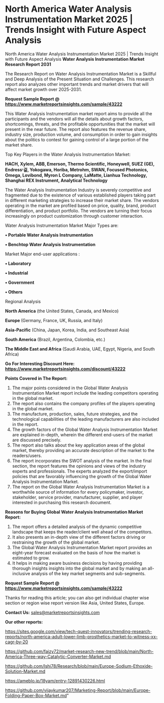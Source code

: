 # North America Water Analysis Instrumentation Market 2025 | Trends Insight with Future Aspect Analysis
North America Water Analysis Instrumentation Market 2025 | Trends Insight with Future Aspect Analysis
<strong>Water Analysis Instrumentation Market Research Report 2031</strong>

The Research Report on Water Analysis Instrumentation Market is a Skillful and Deep Analysis of the Present Situation and Challenges. This research report also analyzes other important trends and market drivers that will affect market growth over 2025-2031.

<strong>Request Sample Report @ <a href=https://www.marketreportsinsights.com/sample/43222>https://www.marketreportsinsights.com/sample/43222</a></strong>

This Water Analysis Instrumentation market report aims to provide all the participants and the vendors will all the details about growth factors, shortcomings, threats, and the profitable opportunities that the market will present in the near future. The report also features the revenue share, industry size, production volume, and consumption in order to gain insights about the politics to contest for gaining control of a large portion of the market share.

Top Key Players in the Water Analysis Instrumentation Market:

<strong>HACH, Xylem, ABB, Emerson, Thermo Scientific, Honeywell, SUEZ (GE), Endressᶫ걺, Yokogawa, Horiba, Metrohm, SWAN, Focused Photonics, Omega, Lovibond, Myron L Company, LaMatte, Lianhua Technology, Shanghai REX Instrument, Analytical Technology</strong>

The Water Analysis Instrumentation Industry is severely competitive and fragmented due to the existence of various established players taking part in different marketing strategies to increase their market share. The vendors operating in the market are profiled based on price, quality, brand, product differentiation, and product portfolio. The vendors are turning their focus increasingly on product customization through customer interaction.

Water Analysis Instrumentation Market Major Types are:

<strong>•  Portable Water Analysis Instrumentation

•  Benchtop Water Analysis Instrumentation</strong>

Market Major end-user applications :

<strong>•  Laboratory

•  Industrial

•  Government

•  Others</strong>

Regional Analysis

</u><strong><b>North America</b></strong> (the United States, Canada, and Mexico)

<strong><b>Europe </b></strong>(Germany, France, UK, Russia, and Italy)

<strong><b>Asia-Pacific</b></strong> (China, Japan, Korea, India, and Southeast Asia)

<strong><b>South America</b></strong> (Brazil, Argentina, Colombia, etc.)

<strong><b>The Middle East and Africa</b></strong> (Saudi Arabia, UAE, Egypt, Nigeria, and South Africa)

<strong>Go For Interesting Discount Here: <a href=https://www.marketreportsinsights.com/discount/43222>https://www.marketreportsinsights.com/discount/43222</a></strong>

<strong>Points Covered in The Report:</strong>
<ol>
  <li>The major points considered in the Global Water Analysis Instrumentation Market report include the leading competitors operating in the global market.</li>
  <li>The report also contains the company profiles of the players operating in the global market.</li>
  <li>The manufacture, production, sales, future strategies, and the technological capabilities of the leading manufacturers are also included in the report.</li>
  <li>The growth factors of the Global Water Analysis Instrumentation Market are explained in-depth, wherein the different end-users of the market are discussed precisely.</li>
  <li>The report also talks about the key application areas of the global market, thereby providing an accurate description of the market to the readers/users.</li>
  <li>The report incorporates the SWOT analysis of the market. In the final section, the report features the opinions and views of the industry experts and professionals. The experts analyzed the export/import policies that are favorably influencing the growth of the Global Water Analysis Instrumentation Market.</li>
  <li>The report on the Global Water Analysis Instrumentation Market is a worthwhile source of information for every policymaker, investor, stakeholder, service provider, manufacturer, supplier, and player interested in purchasing this research document.</li>
</ol>
<strong>Reasons for Buying Global Water Analysis Instrumentation Market Report:</strong>

<ol>
  <li>The report offers a detailed analysis of the dynamic competitive landscape that keeps the reader/client well ahead of the competitors.</li>
  <li>It also presents an in-depth view of the different factors driving or restraining the growth of the global market.</li>
  <li>The Global Water Analysis Instrumentation Market report provides an eight-year forecast evaluated on the basis of how the market is estimated to grow.</li>
  <li>It helps in making aware business decisions by having providing thorough insights insights into the global market and by making an all-inclusive analysis of the key market segments and sub-segments.</li>
</ol>
<strong>Request Sample Report @ <a href=https://www.marketreportsinsights.com/sample/43222>https://www.marketreportsinsights.com/sample/43222</a></strong>


Thanks for reading this article; you can also get individual chapter wise section or region wise report version like Asia, United States, Europe.

<strong>Contact Us:</strong>
sales@marketreportsinsights.com

<strong>Our other reports:</strong>

<a href=https://sites.google.com/view/tech-quest-innovators/trending-research-reports/north-america-adult-lower-limb-prosthetics-market-to-witness-xx-cagr-by-20>https://sites.google.com/view/tech-quest-innovators/trending-research-reports/north-america-adult-lower-limb-prosthetics-market-to-witness-xx-cagr-by-20</a>

<a href=https://github.com/faizy72/market-research-new-trend/blob/main/North-America-Three-way-Catalytic-Converter-Market.md>https://github.com/faizy72/market-research-new-trend/blob/main/North-America-Three-way-Catalytic-Converter-Market.md</a>

<a href=https://github.com/Ishi78/Research/blob/main/Europe-Sodium-Ethoxide-Solution-Market.md>https://github.com/Ishi78/Research/blob/main/Europe-Sodium-Ethoxide-Solution-Market.md</a>

<a href=https://ameblo.jp/18yam/entry-12891430226.html>https://ameblo.jp/18yam/entry-12891430226.html</a>

<a href=https://github.com/vijaykumar207/Marketing-Report/blob/main/Europe-Folding-Paper-Box-Market.md>https://github.com/vijaykumar207/Marketing-Report/blob/main/Europe-Folding-Paper-Box-Market.md</a>"
